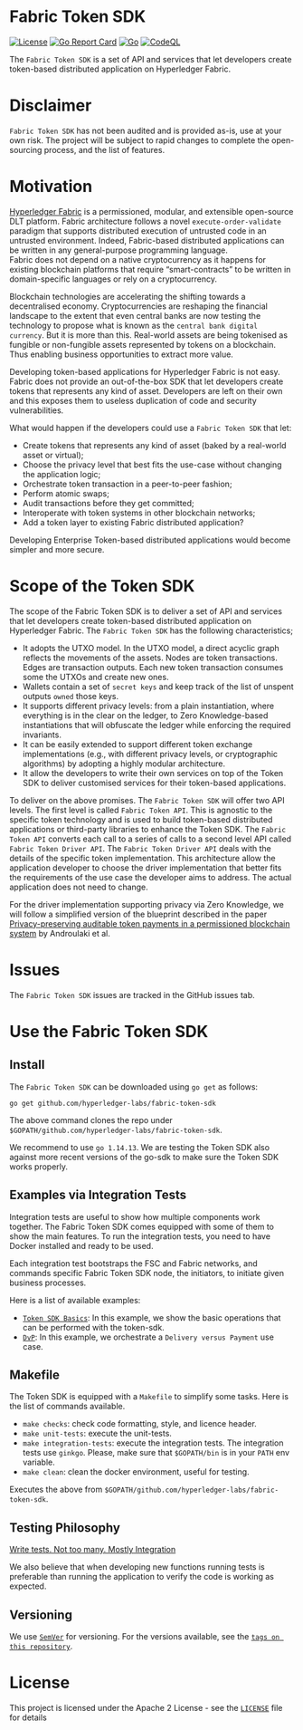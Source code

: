 # Fabric Token SDK
[![License](https://img.shields.io/badge/license-Apache%202-blue)](LICENSE)
[![Go Report Card](https://goreportcard.com/badge/github.com/hyperledger-labs/fabric-token-sdk)](https://goreportcard.com/badge/github.com/hyperledger-labs/fabric-token-sdk)
[![Go](https://github.com/hyperledger-labs/fabric-token-sdk/actions/workflows/go.yml/badge.svg)](https://github.com/hyperledger-labs/fabric-token-sdk/actions/workflows/go.yml)
[![CodeQL](https://github.com/hyperledger-labs/fabric-token-sdk/actions/workflows/codeql-analysis.yml/badge.svg)](https://github.com/hyperledger-labs/fabric-token-sdk/actions/workflows/codeql-analysis.yml)

The `Fabric Token SDK` is a set of API and services that let developers create 
token-based distributed application on Hyperledger Fabric.

# Disclaimer

`Fabric Token SDK` has not been audited and is provided as-is, use at your own risk. 
The project will be subject to rapid changes to complete the open-sourcing process, and
the list of features.

# Motivation

[Hyperledger Fabric]('https://www.hyperledger.org/use/fabric') is a permissioned, modular, and extensible open-source DLT platform. Fabric architecture follows a novel `execute-order-validate` paradigm that supports distributed execution of untrusted code in an untrusted environment. Indeed, Fabric-based distributed applications can be written in any general-purpose programming language.  
Fabric does not depend on a native cryptocurrency as it happens for existing blockchain platforms that require “smart-contracts” to be written in domain-specific languages or rely on a cryptocurrency.

Blockchain technologies are accelerating the shifting towards a decentralised economy. Cryptocurrencies are reshaping the financial landscape to the extent that even central banks are now testing the technology to propose what is known as the `central bank digital currency`. But it is more than this. Real-world assets are being tokenised as fungible or non-fungible assets represented by tokens on a blockchain. Thus enabling business opportunities to extract more value.

Developing token-based applications for Hyperledger Fabric is not easy. Fabric does not provide an out-of-the-box SDK that let developers create tokens that represents any kind of asset. Developers are left on their own and this exposes them to useless duplication of code and security vulnerabilities.

What would happen if the developers could use a `Fabric Token SDK` that let:
- Create tokens that represents any kind of asset (baked by a real-world asset or virtual);
- Choose the privacy level that best fits the use-case without changing the application logic;
- Orchestrate token transaction in a peer-to-peer fashion;
- Perform atomic swaps;
- Audit transactions before they get committed;
- Interoperate with token systems in other blockchain networks;
- Add a token layer to existing Fabric distributed application?

Developing Enterprise Token-based distributed applications would become simpler and more secure.

# Scope of the Token SDK

The scope of the Fabric Token SDK is to deliver a set of API and services that let developers create token-based distributed application on Hyperledger Fabric.
The `Fabric Token SDK` has the following characteristics;
- It adopts the UTXO model. In the UTXO model, a direct acyclic graph reflects the movements of the assets. Nodes are token transactions. Edges are transaction outputs. Each new token transaction consumes some the UTXOs and create new ones.
- Wallets contain a set of `secret keys` and keep track of the list of unspent outputs `owned` those keys.
- It supports different privacy levels: from a plain instantiation, where everything is in the clear on the ledger, to Zero Knowledge-based instantiations that will obfuscate the ledger while enforcing the required invariants.
- It can be easily extended to support different token exchange implementations (e.g., with different privacy levels, or cryptographic algorithms) by adopting a highly modular architecture.
- It allow the developers to write their own services on top of the Token SDK to deliver customised services for their token-based applications.

To deliver on the above promises. The `Fabric Token SDK` will offer two API levels. The first level is called `Fabric Token API`. This is agnostic to the specific token technology and is used to build token-based distributed applications or third-party libraries to enhance the Token SDK. The `Fabric Token API` converts each call to a series of calls to a second level API called `Fabric Token Driver API`. The `Fabric Token Driver API` deals with the details of the specific token implementation. This architecture allow the application developer to choose the driver implementation that better fits the requirements of the use case the developer aims to address. The actual application does not need to change.

For the driver implementation supporting privacy via Zero Knowledge, we will follow a simplified version of the blueprint described in the paper [Privacy-preserving auditable token payments in a permissioned blockchain system]('https://eprint.iacr.org/2019/1058.pdf') by Androulaki et al.

# Issues

The `Fabric Token SDK` issues are tracked in the GitHub issues tab.

# Use the Fabric Token SDK

## Install

The `Fabric Token SDK` can be downloaded using `go get` as follows:
 ```
go get github.com/hyperledger-labs/fabric-token-sdk
```

The above command clones the repo under `$GOPATH/github.com/hyperledger-labs/fabric-token-sdk`.

We recommend to use `go 1.14.13`. We are testing the Token SDK also against more recent versions of the go-sdk to make sure the Token SDK works properly.

## Examples via Integration Tests

Integration tests are useful to show how multiple components work together.
The Fabric Token SDK comes equipped with some of them to show the main features.
To run the integration tests, you need to have Docker installed and ready to be used.

Each integration test bootstraps the FSC and Fabric networks, and commands specific Fabric Token SDK node, the initiators, to initiate given business processes.

Here is a list of available examples:

- [`Token SDK Basics`](integration/token/basic/README.md): In this example, we show the basic operations that can be performed with the token-sdk.
- [`DvP`](integration/token/dvp/README.md): In this example, we orchestrate a `Delivery versus Payment` use case. 

## Makefile

The Token SDK is equipped with a `Makefile` to simplify some tasks.
Here is the list of commands available.

- `make checks`: check code formatting, style, and licence header.
- `make unit-tests`: execute the unit-tests.
- `make integration-tests`: execute the integration tests. The integration tests use `ginkgo`. Please, make sure that `$GOPATH/bin` is in your `PATH` env variable.
- `make clean`: clean the docker environment, useful for testing.

Executes the above from `$GOPATH/github.com/hyperledger-labs/fabric-token-sdk`.

## Testing Philosophy

[Write tests. Not too many. Mostly Integration](https://kentcdodds.com/blog/write-tests)

We also believe that when developing new functions running tests is preferable than running the application to verify the code is working as expected.

## Versioning

We use [`SemVer`](https://semver.org/) for versioning. For the versions available, see the [`tags on this repository`](https://github.com/hyperledger-labs/fabric-token-sdk/tags).

# License

This project is licensed under the Apache 2 License - see the [`LICENSE`](LICENSE) file for details